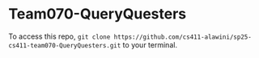 # Team070-QueryQuesters

To access this repo, ```git clone https://github.com/cs411-alawini/sp25-cs411-team070-QueryQuesters.git``` to your terminal.
